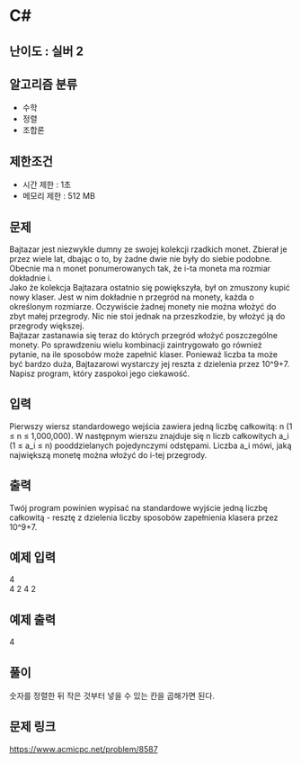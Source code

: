 # C#

## 난이도 : 실버 2

## 알고리즘 분류
  - 수학
  - 정렬
  - 조합론

## 제한조건
  - 시간 제한 : 1초
  - 메모리 제한 : 512 MB

## 문제
Bajtazar jest niezwykle dumny ze swojej kolekcji rzadkich monet. Zbierał je przez wiele lat, dbając o to, by żadne dwie nie były do siebie podobne. Obecnie ma n monet ponumerowanych tak, że i-ta moneta ma rozmiar dokładnie i.<br/>
Jako że kolekcja Bajtazara ostatnio się powiększyła, był on zmuszony kupić nowy klaser. Jest w nim dokładnie n przegród na monety, każda o określonym rozmiarze. Oczywiście żadnej monety nie można włożyć do zbyt małej przegrody. Nic nie stoi jednak na przeszkodzie, by włożyć ją do przegrody większej.<br/>
Bajtazar zastanawia się teraz do których przegród włożyć poszczególne monety. Po sprawdzeniu wielu kombinacji zaintrygowało go również pytanie, na ile sposobów może zapełnić klaser. Ponieważ liczba ta może być bardzo duża, Bajtazarowi wystarczy jej reszta z dzielenia przez 10^9+7. Napisz program, który zaspokoi jego ciekawość.<br/>


## 입력
Pierwszy wiersz standardowego wejścia zawiera jedną liczbę całkowitą: n (1 ≤ n ≤ 1,000,000). W następnym wierszu znajduje się n liczb całkowitych a_i (1 ≤ a_i ≤ n) pooddzielanych pojedynczymi odstępami. Liczba a_i mówi, jaką największą monetę można włożyć do i-tej przegrody.<br/>


## 출력
Twój program powinien wypisać na standardowe wyjście jedną liczbę całkowitą - resztę z dzielenia liczby sposobów zapełnienia klasera przez 10^9+7.<br/>


## 예제 입력
4<br/>
4 2 4 2<br/>


## 예제 출력
4<br/>


## 풀이
숫자를 정렬한 뒤 작은 것부터 넣을 수 있는 칸을 곱해가면 된다.<br/>


## 문제 링크
https://www.acmicpc.net/problem/8587
